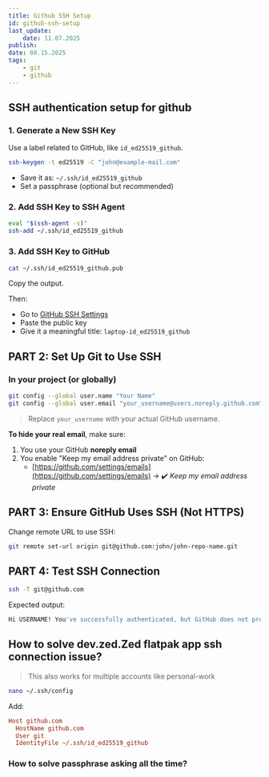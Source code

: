 ```yaml
---
title: Github SSH Setup
id: github-ssh-setup
last_update:
    date: 11.07.2025
publish:
date: 08.15.2025
tags:
    - git
    - github
---
```


<!-- TOC -->

## SSH authentication setup for github

### 1. **Generate a New SSH Key**

Use a label related to GitHub, like `id_ed25519_github`.

```bash
ssh-keygen -t ed25519 -C "john@example-mail.com"
```

- Save it as: `~/.ssh/id_ed25519_github`
- Set a passphrase (optional but recommended)

### 2. **Add SSH Key to SSH Agent**

```bash
eval "$(ssh-agent -s)"
ssh-add ~/.ssh/id_ed25519_github
```

### 3. **Add SSH Key to GitHub**

```bash
cat ~/.ssh/id_ed25519_github.pub
```

Copy the output.

Then:

- Go to [GitHub SSH Settings](https://github.com/settings/ssh/new)
- Paste the public key
- Give it a meaningful title: `laptop-id_ed25519_github`

## PART 2: Set Up Git to Use SSH

### In your project (or globally)

```bash
git config --global user.name "Your Name"
git config --global user.email "your_username@users.noreply.github.com"
```

> Replace `your_username` with your actual GitHub username.

**To hide your real email**, make sure:

1. You use your GitHub **noreply email**
2. You enable "Keep my email address private" on GitHub:
    - [https://github.com/settings/emails](https://github.com/settings/emails) → ✔️ _Keep my email address private_

## PART 3: Ensure GitHub Uses SSH (Not HTTPS)

Change remote URL to use SSH:

```bash
git remote set-url origin git@github.com:john/john-repo-name.git
```

## PART 4: Test SSH Connection

```bash
ssh -T git@github.com
```

Expected output:

```bash
Hi USERNAME! You've successfully authenticated, but GitHub does not provide shell access.
```

## How to solve dev.zed.Zed flatpak app ssh connection issue?

> This also works for multiple accounts like personal-work

```bash
nano ~/.ssh/config
```

Add:

```ini
Host github.com
  HostName github.com
  User git
  IdentityFile ~/.ssh/id_ed25519_github
```

### How to solve passphrase asking all the time?

<!-- /TOC -->
